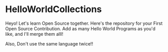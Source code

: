 # HelloWorldCollections

Heyo! Let's learn Open Source together. Here's the repository for your First Open Source Contribution.
Add as many Hello World Programs as you'd like, and I'll merge them alll!

Also, Don't use the same language twice!!
